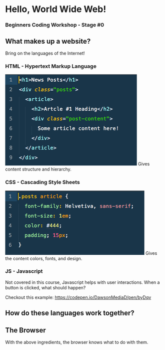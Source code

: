 # Hello, World Wide Web!
### Beginners Coding Workshop - Stage #0

## What makes up a website?
Bring on the languages of the Internet!

### HTML - Hypertext Markup Language
[![HTML example](./images/stage-0-html-structure.png)](./coding-examples/stage-0-html-structure.html)
Gives content structure and hierarchy.

### CSS - Cascading Style Sheets
[![CSS example](./images/stage-0-css-structure.png)](./coding-examples/stage-0-css-structure.html)
Gives the content colors, fonts, and design.

### JS - Javascript
Not covered in this course, Javascript helps with user interactions. When a button is clicked, what should happen?

Checkout this example:
https://codepen.io/DawsonMediaD/pen/byDqv

## How do these languages work together?

## The Browser
With the above ingredients, the browser knows what to do with them.

